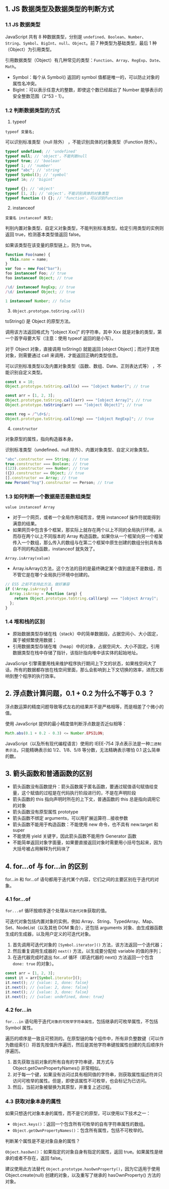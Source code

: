 ## 1. JS 数据类型及数据类型的判断方式

### 1.1 JS 数据类型

JavaScript 共有 8 种数据类型，分别是 `undefined`、`Boolean`、`Number`、`String`、`Symbol`、`BigInt`、`null`、`Object`。前 7 种类型为基础类型，最后 1 种（Object）为引用类型。

引用数据类型（Object）有几种常见的类型：`Function`、`Array`、`RegExp`、`Date`、`Math`。

- Symbol：每个从 Symbol() 返回的 symbol 值都是唯一的，可以防止对象的属性名冲突。
- BigInt：可以表示任意大的整数，即使这个数已经超出了 Number 能够表示的安全整数范围（2^53 - 1）。

### 1.2 判断数据类型的方式

1. typeof

`typeof 变量名;`

可以识别标准类型（null 除外） ，不能识别具体的对象类型（Function 除外）。

```javascript
typeof undefined; // 'undefined'
typeof null; // 'object'，不能判断null
typeof true; // 'boolean'
typeof 1; // 'number'
typeof "abc"; // 'string'
typeof Symbol(); // 'symbol'
typeof 1n; // 'bigint'

typeof {}; // 'object'
typeof [1, 2]; // 'object'，不能识别具体的对象类型
typeof function () {}; // 'function'，可以识别function
```

2. instanceof

`变量名 instanceof 类型;`

判别内置对象类型、自定义对象类型，不能判别标准类型。给定引用类型的实例则返回 true，检测基本类型值返回 false。

如果该类型在该变量的原型链上，则为 true。

```javascript
function Foo(name) {
  this.name = name;
}
var foo = new Foo("bar");
foo instanceof Foo; // true
foo instanceof Object; // true

/\d/ instanceof RegExp; // true
/\d/ instanceof Object; // true

1 instanceof Number; // false
```

3. `Object.prototype.toString.call()`

toString() 是 Object 的原型方法。

调用该方法返回格式为 "[object Xxx]" 的字符串，其中 Xxx 就是对象的类型，第一个首字母要大写（注意：使用 typeof 返回的是小写）。

对于 Object 对象，直接调用 toString() 就能返回 [object Object]；而对于其他对象，则需要通过 call 来调用，才能返回正确的类型信息。

可以识别标准类型以及内置对象类型（函数、数组、Date、正则表达式等） ，不能识别自定义类型。

```javascript
const x = 10;
Object.prototype.toString.call(x) === "[object Number]"; // true

const arr = [1, 2, 3];
Object.prototype.toString.call(arr) === "[object Array]"; // true
Object.prototype.toString(arr) === "[object Object]"; // true

const reg = /^\d+$/;
Object.prototype.toString.call(reg) === "[object RegExp]"; // true
```

4. `constructor`

对象原型的属性，指向构造器本身。

识别标准类型（undefined、null 除外）、内置对象类型、自定义对象类型。

```javascript
"abc".constructor === String; // true
true.constructor === Boolean; // true
(123).constructor === Number; // true
({}).constructor == Object; // true
[].constructor == Array; // true
new Person("hsg").constructor == Person; // true
```

### 1.3 如何判断一个数据是否是数组类型

`value instanceof Array`

- 对于一个网页，或者一个全局作用域而言，使用 instanceof 操作符就能得到满意的结果。
- 如果网页中包含多个框架，那实际上就存在两个以上不同的全局执行环境，从而存在两个以上不同版本的 Array 构造函数。如果你从一个框架向另一个框架传入一个数组，那么传入的数组与在第二个框架中原生创建的数组分别具有各自不同的构造函数，instanceof 就失效了。

`Array.isArray(value)`

- Array.isArray()方法，这个方法的目的是最终确定某个值到底是不是数组，而不管它是在哪个全局执行环境中创建的。

```javascript
// ES5 之前不支持此方法，做好兼容
if (!Array.isArray) {
  Array.isArray = function (arg) {
    return Object.prototype.toString.call(arg) === "[object Array]";
  };
}
```

### 1.4 堆和栈的区别

- 原始数据类型存储在栈（stack）中的简单数据段，占据空间小、大小固定，属于被频繁使用数据；
- 引用数据类型存储在堆（heap）中的对象，占据空间大、大小不固定。引用数据类型在栈中存储了指针，该指针指向堆中该实体的起始地址。

JavaScript 引擎需要用栈来维护程序执行期间上下文的状态，如果栈空间大了话，所有的数据都存放在栈空间里面，那么会影响到上下文切换的效率，进而又影响到整个程序的执行效率。

## 2. 浮点数计算问题，0.1 + 0.2 为什么不等于 0.3 ？

浮点数运算的精度问题导致等式左右的结果并不是严格相等，而是相差了个微小的值。

使用 JavaScript 提供的最小精度值判断浮点数是否近似相等：

```javascript
Math.abs(0.1 + 0.2 - 0.3) <= Number.EPSILON;
```

JavaScript（以及所有现代编程语言）使用的 IEEE-754 浮点表示法是一种`二进制表示法`，只能精确表示如 1/2、1/8、5/8 等分数，无法精确表示哪怕 0.1 这么简单的数。

## 3. 箭头函数和普通函数的区别

- 箭头函数没有函数提升：箭头函数属于匿名函数，要通过赋值语句赋值给变量，这个赋值的过程是在代码执行阶段进行的，不是在声明阶段
- 箭头函数的 this 指向声明时所在的上下文，普通函数的 this 总是指向调用它的对象
- 箭头函数没有原型属性 prototype
- 箭头函数不绑定 arguments，可以用扩展运算符...接收参数
- 箭头函数不能用于构造函数：不能使用 new 命令，也不具有 new.target 和 super
- 不能使用 yield 关键字，因此箭头函数不能用作 Generator 函数
- 不能简单返回对象字面量，如果要直接返回对象时需要用小括号包起来，因为大括号被占用解释为代码块了

## 4. for...of 与 for...in 的区别

for...in 和 for...of 语句都用于迭代某个内容，它们之间的主要区别在于迭代的对象。

### 4.1 for...of

`for...of` 循环按顺序逐个处理从`可迭代对象`获取的值。

可迭代对象包括内置对象的实例，例如 Array、String、TypedArray、Map、Set、NodeList（以及其他 DOM 集合），还包括 arguments 对象、由生成器函数生成的生成器，以及用户定义的可迭代对象。

1. 首先调用可迭代对象的 `[Symbol.iterator]()` 方法，该方法返回一个迭代器；
2. 然后重复调用生成器的 `next()` 方法，以生成要分配给 variable 的值的序列；
3. 在迭代器完成时退出 for...of 循环（即迭代器的 next() 方法返回一个包含 `done: true` 的对象）。

```javascript
const arr = [1, 2, 3];
const it = arr[Symbol.iterator]();
it.next(); // {value: 1, done: false}
it.next(); // {value: 2, done: false}
it.next(); // {value: 3, done: false}
it.next(); // {value: undefined, done: true}
```

### 4.2 for...in

`for...in` 语句用于迭代`对象的可枚举字符串属性`，包括继承的可枚举属性，不包括 Symbol 属性。

遍历的顺序是一致且可预测的。在原型链的每个组件中，所有非负整数键（可以作为数组索引）将首先按值升序遍历，然后是其他字符串键按属性创建的先后顺序升序遍历。

1. 首先获取当前对象的所有自有的字符串键，其方式与 Object.getOwnPropertyNames() 非常相似。
2. 对于每一个键，如果没有访问过具有相同值的字符串，则获取属性描述符并只访问可枚举的属性。但是，即使该属性不可枚举，也会标记为已访问。
3. 然后，当前对象被替换为其原型，并重复上述过程。

### 4.3 获取对象本身的属性

如果只想迭代对象本身的属性，而不是它的原型，可以使用以下技术之一：

- `Object.keys()`：返回一个包含所有可枚举的自有字符串属性的数组。
- `Object.getOwnPropertyNames()`：包含所有属性，包括不可枚举的。

判断某个属性是不是对象自身的属性？

`Object.hasOwn()`：如果指定的对象自身有指定的属性，返回 true。如果属性是继承的或者不存在，返回 false。

建议使用此方法替代 `Object.prototype.hasOwnProperty()`，因为它适用于使用 Object.create(null) 创建的对象，以及重写了继承的 hasOwnProperty() 方法的对象。
